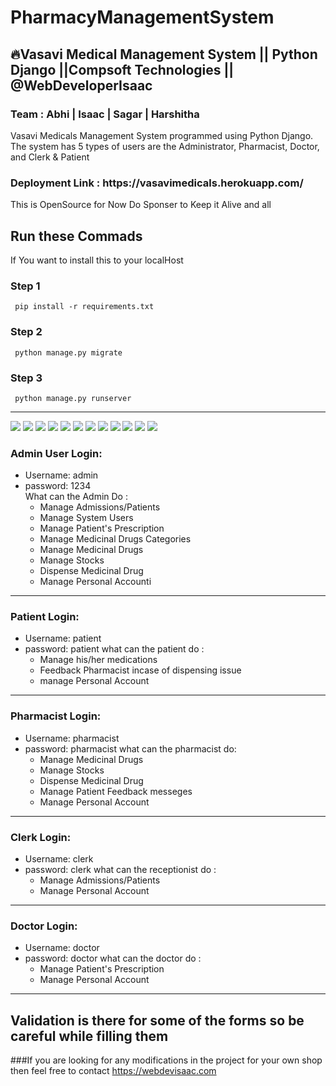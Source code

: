 # PharmacyManagementSystem
<h2>🔥Vasavi Medical Management System || Python Django ||Compsoft Technologies || @WebDeveloperIsaac</h2>
<h3>Team : Abhi | Isaac | Sagar | Harshitha</h3>
  
   <p>Vasavi Medicals Management System programmed using Python Django. The system has 5 types of users are the Administrator, Pharmacist, Doctor, and Clerk & Patient</p>
   <h3>Deployment Link : https://vasavimedicals.herokuapp.com/ </h3>

This is OpenSource for Now Do Sponser to Keep it Alive and all
## Run these Commads
If  You want to install this to your localHost
### Step 1
     pip install -r requirements.txt
### Step 2
     python manage.py migrate
        
### Step 3
     python manage.py runserver
-----------------------------------------------------------------------------------
![](ScreenShots/add%20prescription%20from%20doctor.png)
![](ScreenShots/admin%20Panel.png)
![](ScreenShots/clerk%20dashboard.png)
![](ScreenShots/doctor%20dashboard.png)
![](ScreenShots/Login%20Page.png)
![](ScreenShots/Medical%20Products.png)
![](ScreenShots/patient%20dashboard.png)
![](ScreenShots/Patient%20Dispense.png)
![](ScreenShots/patient%20feedback.png)
![](ScreenShots/Pharmacist%20Dashboard%20Panel.png)
![](ScreenShots/syrup.png)
![](ScreenShots/Pharmacist%20and%20Patient%20Chat%20System.png)
### Admin User Login: 
- Username: admin
- password: 1234  
  What can the Admin Do :
     - Manage Admissions/Patients
     - Manage System Users
     - Manage Patient's Prescription
     - Manage Medicinal Drugs Categories
     - Manage Medicinal Drugs
     - Manage Stocks
     - Dispense Medicinal Drug
     - Manage Personal Accounti

------------------------------------------------------------------------------------
### Patient Login:
- Username: patient
- password: patient
what can the patient do :
     -  Manage his/her medications
     - Feedback Pharmacist incase of dispensing issue
     -  manage Personal Account
-----------------------------------------------------------------------------------
### Pharmacist Login:
- Username: pharmacist
- password: pharmacist
what can the pharmacist do:
     - Manage Medicinal Drugs
     - Manage Stocks
     - Dispense Medicinal Drug
     - Manage Patient Feedback messeges
     - Manage Personal Account
-------------------------------------------------------------------------------------
### Clerk Login:
- Username: clerk
- password: clerk
what can the receptionist do :
     - Manage Admissions/Patients
     - Manage Personal Account

------------------------------------------------------------------------------------
### Doctor Login:
- Username: doctor
- password: doctor
what can the doctor do :
     - Manage Patient's Prescription
     - Manage Personal Account
   
-----------------------------------------------------------------------------------
Validation is there for some of the forms so be careful while filling them
--------------------------------------------------------------------------------------

###If you are looking for any modifications in the project for your own shop then feel free to contact https://webdevisaac.com








